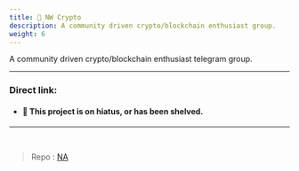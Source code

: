 ```yaml
---
title: 🚫 NW Crypto
description: A community driven crypto/blockchain enthusiast group.
weight: 6
---
```


A community driven crypto/blockchain enthusiast telegram group.

---

### Direct link:

- #### 🚫 This project is on hiatus, or has been shelved.

---

<br/>

> Repo : [NA](#)